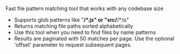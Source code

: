 Fast file pattern matching tool that works with any codebase size

- Supports glob patterns like "**/*.js" or "src/**/*.ts"
- Returns matching file paths sorted alphabetically
- Use this tool when you need to find files by name patterns
- Results are paginated with 50 matches per page. Use the optional 'offset' parameter to request subsequent pages.
